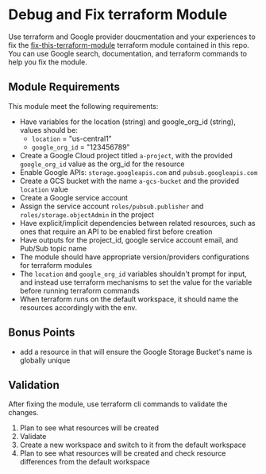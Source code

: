  # Debug and Fix terraform Module

Use terraform and Google provider doucmentation and your experiences to fix the [fix-this-terraform-module](./fix-this-terraform-module/) terraform module contained in this repo. You can use Google search, documentation, and terraform commands to help you fix the module.

## Module Requirements

This module meet the following requirements:

- Have variables for the location (string) and google_org_id (string), values should be:
  - `location` = "us-central1"
  - `google_org_id` = "123456789"
- Create a Google Cloud project titled `a-project`, with the provided `google_org_id` value as the org_id for the resource
- Enable Google APIs: `storage.googleapis.com` and `pubsub.googleapis.com`
- Create a GCS bucket with the name `a-gcs-bucket` and the provided `location` value
- Create a Google service account
- Assign the service account `roles/pubsub.publisher` and `roles/storage.objectAdmin` in the project
- Have explicit/implicit dependencies between related resources, such as ones that require an API to be enabled first before creation
- Have outputs for the project_id, google service account email, and Pub/Sub topic name
- The module should have appropriate version/providers configurations for terraform modules
- The `location` and  `google_org_id` variables shouldn't prompt for input, and instead use terraform mechanisms to set the value for the variable before running terraform commands
- When terraform runs on the default workspace, it should name the resources accordingly with the env. 

## Bonus Points

 - add a resource in that will ensure the Google Storage Bucket's name is globally unique

## Validation

After fixing the module, use terraform cli commands to validate the changes.

1. Plan to see what resources will be created
2. Validate
3. Create a new workspace and switch to it from the default workspace
4. Plan to see what resources will be created and check resource differences from the default workspace
